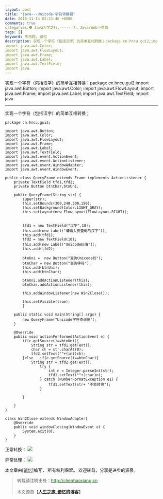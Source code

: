 ```yaml
---
layout: post
title: "java---Unicode-字符转换器"
date: 2015-11-14 02:23:46 +0800
comments: true
categories:❷ Java大学之行,----- ①、Java/Web小项目
tags: []
keyword: 陈浩翔, 谙忆
description: 实现一个字符（包括汉字）的简单互相转换；package cn.hncu.gui2;import java.awt.Button;
import java.awt.Color;
import java.awt.FlowLayout;
import java.awt.Frame;
import java.awt.Label;
import java.awt.TextField;
import java. 
---
```



实现一个字符（包括汉字）的简单互相转换；package cn.hncu.gui2;import java.awt.Button;
import java.awt.Color;
import java.awt.FlowLayout;
import java.awt.Frame;
import java.awt.Label;
import java.awt.TextField;
import java.
<!-- more -->
----------

实现一个字符（包括汉字）的简单互相转换；

```
package cn.hncu.gui2;

import java.awt.Button;
import java.awt.Color;
import java.awt.FlowLayout;
import java.awt.Frame;
import java.awt.Label;
import java.awt.TextField;
import java.awt.event.ActionEvent;
import java.awt.event.ActionListener;
import java.awt.event.WindowAdapter;
import java.awt.event.WindowEvent;

public class QueryFrame extends Frame implements ActionListener {
	private TextField tfd1,tfd2;
	private Button btnChar,btnUni;

	public QueryFrame(String str) {
		super(str);
		this.setBounds(300,240,300,150);
		this.setBackground(Color.LIGHT_GRAY);
		this.setLayout(new FlowLayout(FlowLayout.RIGHT));
		
		
		tfd1 = new TextField("汉字",10);
		this.add(new Label("请输入要查询的汉字"));
		this.add(tfd1);
		tfd2 = new TextField(10);
		this.add(new Label("Unicode码值"));
		this.add(tfd2);
		
		btnUni =  new Button("查询Unicode码");
		btnChar = new Button("查询字符");
		this.add(btnUni);
		this.add(btnChar);
		
		btnUni.addActionListener(this);
		btnChar.addActionListener(this);
		
		this.addWindowListener(new Win2Close());
		
		this.setVisible(true);
		}

	public static void main(String[] args) {
		new QueryFrame("Unicode字符查询器");
	}

	@Override
	public void actionPerformed(ActionEvent e) {
		if(e.getSource()==btnUni){
			String str = tfd1.getText();
			char ch = str.charAt(0);
			tfd2.setText(""+(int)ch);
		}else   if(e.getSource()==btnChar){
			String str = tfd2.getText();
				try {
					int n = Integer.parseInt(str);
					tfd1.setText(""+(char)n);
				} catch (NumberFormatException e1) {
					tfd1.setText(str+ "不能转换");
				}
		
		}
			
	}	
}

class Win2Close extends WindowAdapter{
	@Override
	public void windowClosing(WindowEvent e) {
		System.exit(0);
	}
}

```
正常转换：
![](http://img.blog.csdn.net/20151114142234466)

异常处理：
![](http://img.blog.csdn.net/20151114142324574)



本文章由<a href="http://chenhaoxiang.cn/">[谙忆]</a>编写， 所有权利保留。 
欢迎转载，分享是进步的源泉。
<blockquote cite='陈浩翔'>
<p background-color='#D3D3D3'>转载请注明出处：<a href='http://chenhaoxiang.cn'><font color="green">http://chenhaoxiang.cn</font></a><br><br>
本文源自<strong>【<a href='http://chenhaoxiang.cn' target='_blank'>人生之旅_谙忆的博客</a>】</strong></p>
</blockquote>

